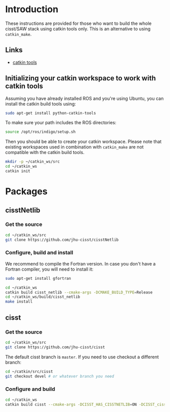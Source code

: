 # Introduction

These instructions are provided for those who want to build the whole cisst/SAW stack using catkin tools only.  This is an alternative to using `catkin_make`.

## Links

* [catkin tools](http://catkin-tools.readthedocs.org/en/latest/index.html)

## Initializing your catkin workspace to work with catkin tools

Assuming you have already installed ROS and you're using Ubuntu, you can install the catkin build tools using:
```bash
sudo apt-get install python-catkin-tools
```

To make sure your path includes the ROS directories:
```bash
source /opt/ros/indigo/setup.sh
```

Then you should be able to create your catkin workspace.  Please note that existing workspaces used in combination with `catkin_make` are not compatible with the catkin build tools.

```bash
mkdir -p ~/catkin_ws/src
cd ~/catkin_ws
catkin init
```

# Packages

## cisstNetlib

### Get the source

```bash
cd ~/catkin_ws/src
git clone https://github.com/jhu-cisst/cisstNetlib
```

### Configure, build and install

We recommend to compile the Fortran version.  In case you don't have a Fortran compiler, you will need to install it:
```bash
sudo apt-get install gfortran
```

```bash
cd ~/catkin_ws
catkin build cisst_netlib --cmake-args -DCMAKE_BUILD_TYPE=Release
cd ~/catkin_ws/build/cisst_netlib
make install
```

## cisst

### Get the source

```bash
cd ~/catkin_ws/src
git clone https://github.com/jhu-cisst/cisst
```

The default cisst branch is `master`.  If you need to use checkout a different branch:
```bash
cd ~/catkin/src/cisst
git checkout devel # or whatever branch you need
```

### Configure and build

```bash
cd ~/catkin_ws
catkin build cisst --cmake-args -DCISST_HAS_CISSTNETLIB=ON -DCISST_cisstRobot=ON -DCMAKE_BUILD_TYPE=Release
```